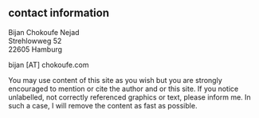 contact information
-------------------

Bijan Chokoufe Nejad  
Strehlowweg 52  
22605 Hamburg

bijan [AT] chokoufe.com

You may use content of this site as you wish but you are strongly encouraged to
mention or cite the author and or this site. If you notice unlabelled, not
correctly referenced graphics or text, please inform me. In such a case, I will
remove the content as fast as possible.
